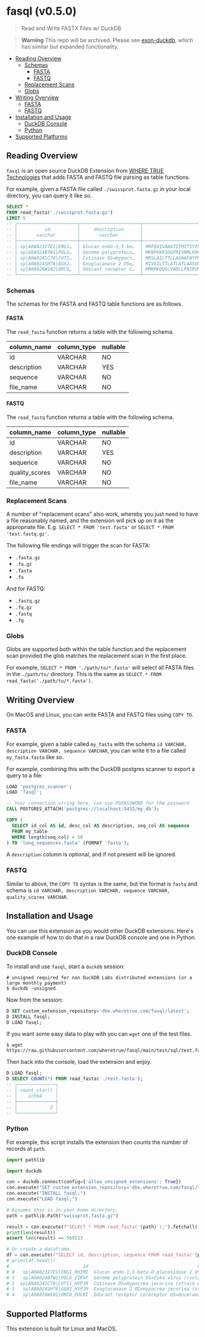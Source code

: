 # fasql (v0.5.0)

> Read and Write FASTX Files w/ DuckDB

> **Warning**
This repo will be archived. Please see [exon-duckdb](https://github.com/wheretrue/exon-duckdb), which has similar but expanded functionality.

- [Reading Overview](#reading-overview)
  - [Schemas](#schemas)
    - [FASTA](#fasta)
    - [FASTQ](#fastq)
  - [Replacement Scans](#replacement-scans)
  - [Globs](#globs)
- [Writing Overview](#writing-overview)
  - [FASTA](#fasta-1)
  - [FASTQ](#fastq-1)
- [Installation and Usage](#installation-and-usage)
  - [DuckDB Console](#duckdb-console)
  - [Python](#python)
- [Supported Platforms](#supported-platforms)

## Reading Overview

`fasql` is an open source DuckDB Extension from [WHERE TRUE Technologies](https://www.wheretrue.com) that adds FASTA and FASTQ file parsing as table functions.

For example, given a FASTA file called `./swissprot.fasta.gz` in your local directory, you can query it like so.

```sql
SELECT *
FROM read_fasta('./swissprot.fasta.gz')
LIMIT 5
-- ┌──────────────────────┬──────────────────────┬──────────────────────────────────────────────────────────────────────────────────────────────────────────────────────────────┬──────────────────────┐
-- │          id          │     description      │                                                           sequence                                                           │      file_name       │
-- │       varchar        │       varchar        │                                                           varchar                                                            │       varchar        │
-- ├──────────────────────┼──────────────────────┼──────────────────────────────────────────────────────────────────────────────────────────────────────────────────────────────┼──────────────────────┤
-- │ sp|A0A023I7E1|ENG1…  │ Glucan endo-1,3-be…  │ MRFQVIVAAATITMITSYIPGVASQSTSDGDDLFVPVSNFDPKSIFPEIKHPFEPMYANTENGKIVPTNSWISNLFYPSADNLAPTTPDPYTLRLLDGYGGNPGLTIRQPSAKVLGSYPPTN…  │ ./swissprot.fasta.gz │
-- │ sp|A0A024B7W1|POLG…  │ Genome polyprotein…  │ MKNPKKKSGGFRIVNMLKRGVARVSPFGGLKRLPAGLLLGHGPIRMVLAILAFLRFTAIKPSLGLINRWGSVGKKEAMEIIKKFKKDLAAMLRIINARKEKKRRGADTSVGIVGLLLTTAMA…  │ ./swissprot.fasta.gz │
-- │ sp|A0A024SC78|CUTI…  │ Cutinase OS=Hypocr…  │ MRSLAILTTLLAGHAFAYPKPAPQSVNRRDWPSINEFLSELAKVMPIGDTITAACDLISDGEDAAASLFGISETENDPCGDVTVLFARGTCDPGNVGVLVGPWFFDSLQTALGSRTLGVKGV…  │ ./swissprot.fasta.gz │
-- │ sp|A0A024SH76|GUX2…  │ Exoglucanase 2 OS=…  │ MIVGILTTLATLATLAASVPLEERQACSSVWGQCGGQNWSGPTCCASGSTCVYSNDYYSQCLPGAASSSSSTRAASTTSRVSPTTSRSSSATPPPGSTTTRVPPVGSGTATYSGNPFVGVTP…  │ ./swissprot.fasta.gz │
-- │ sp|A0A026W182|ORCO…  │ Odorant receptor c…  │ MMKMKQQGLVADLLPNIRVMKTFGHFVFNYYNDNSSKYLHKVYCCVNLFMLLLQFGLCAVNLIVESADVDDLTANTITLLFFTHSIVKICYFAIRSKYFYRTWAIWNNPNSHPLFAESNARY…  │ ./swissprot.fasta.gz │
-- └──────────────────────┴──────────────────────┴──────────────────────────────────────────────────────────────────────────────────────────────────────────────────────────────┴──────────────────────┘
```

### Schemas

The schemas for the FASTA and FASTQ table functions are as follows.

#### FASTA

The `read_fasta` function returns a table with the following schema.

| column_name | column_type | nullable |
| ----------- | ----------- | -------- |
| id          | VARCHAR     | NO       |
| description | VARCHAR     | YES      |
| sequence    | VARCHAR     | NO       |
| file_name   | VARCHAR     | NO       |

#### FASTQ

The `read_fastq` function returns a table with the following schema.

| column_name    | column_type | nullable |
| -------------- | ----------- | -------- |
| id             | VARCHAR     | NO       |
| description    | VARCHAR     | YES      |
| sequence       | VARCHAR     | NO       |
| quality_scores | VARCHAR     | NO       |
| file_name      | VARCHAR     | NO       |

### Replacement Scans

A number of "replacement scans" also work, whereby you just need to have a file reasonably named, and the extension will pick up on it as the appropriate file. E.g. `SELECT * FROM 'test.fasta'` or `SELECT * FROM 'test.fastq.gz'`.

The following file endings will trigger the scan for FASTA:

* `.fasta.gz`
* `.fa.gz`
* `.fasta`
* `.fa`

And for FASTQ:

* `.fastq.gz`
* `.fq.gz`
* `.fastq`
* `.fq`

### Globs

Globs are supported both within the table function and the replacement scan provided the glob matches the replacement scan in the first place.

For example, `SELECT * FROM './path/to/*.fasta'` will select all FASTA files in the `./path/to/` directory. This is the same as `SELECT * FROM read_fasta('./path/to/*.fasta')`.

## Writing Overview

On MacOS and Linux, you can write FASTA and FASTQ files using `COPY TO`.

### FASTA

For example, given a table called `my_fasta` with the schema `id VARCHAR, description VARCHAR, sequence VARCHAR`, you can write it to a file called `my_fasta.fasta` like so.

For example, combining this with the DuckDB postgres scanner to export a query to a file:

```sql
LOAD 'postgres_scanner';
LOAD 'fasql';

-- Your connection string here, can use PGPASSWORD for the password
CALL POSTGRES_ATTACH('postgres://localhost:5432/my_db');

COPY (
  SELECT id_col AS id, desc_col AS description, seq_col AS sequence
  FROM my_table
  WHERE length(seq_col) < 50
) TO 'long_sequences.fasta' (FORMAT 'fasta');
```

A `description` column is optional, and if not present will be ignored.

### FASTQ

Similar to above, the `COPY TO` syntax is the same, but the format is `fastq` and schema is `id VARCHAR, description VARCHAR, sequence VARCHAR, quality_scores VARCHAR`.

## Installation and Usage

You can use this extension as you would other DuckDB extensions. Here's one example of how to do that in a raw DuckDB console and one in Python.

### DuckDB Console

To install and use `fasql`, start a `duckdb` session:

```
# unsigned required for non DuckDB Labs distributed extensions (or a large monthly payment)
$ duckdb -unsigned
```

Now from the session:

```SQL
D SET custom_extension_repository='dbe.wheretrue.com/fasql/latest';
D INSTALL fasql;
D LOAD fasql;
```

If you want some easy data to play with you can `wget` one of the test files.

```console
$ wget https://raw.githubusercontent.com/wheretrue/fasql/main/test/sql/test.fasta
```

Then back into the console, load the extension and enjoy.

```SQL
D LOAD fasql;
D SELECT COUNT(*) FROM read_fasta('./test.fasta');
-- ┌──────────────┐
-- │ count_star() │
-- │    int64     │
-- ├──────────────┤
-- │            2 │
-- └──────────────┘
```

### Python

For example, this script installs the extension then counts the number of records at `path`.

```python
import pathlib

import duckdb

con = duckdb.connect(config={'allow_unsigned_extensions': True})
con.execute("SET custom_extension_repository='dbe.wheretrue.com/fasql/latest';")
con.execute("INSTALL fasql;")
con.execute("LOAD fasql;")

# Assumes this is in your home directory.
path = pathlib.Path("swissprot.fasta.gz")

result = con.execute(f"SELECT * FROM read_fasta('{path}');").fetchall()
print(len(result))
assert len(result) == 569213

# Or create a dataframe.
df = con.execute(f"SELECT id, description, sequence FROM read_fasta('{path}');").df()
# print(df.head())
#                           id                                        description                                           sequence
# 0   sp|A0A023I7E1|ENG1_RHIMI  Glucan endo-1,3-beta-D-glucosidase 1 OS=Rhizom...  MRFQVIVAAATITMITSYIPGVASQSTSDGDDLFVPVSNFDPKSIF...
# 1   sp|A0A024B7W1|POLG_ZIKVF  Genome polyprotein OS=Zika virus (isolate ZIKV...  MKNPKKKSGGFRIVNMLKRGVARVSPFGGLKRLPAGLLLGHGPIRM...
# 2  sp|A0A024SC78|CUTI1_HYPJR  Cutinase OS=Hypocrea jecorina (strain ATCC 567...  MRSLAILTTLLAGHAFAYPKPAPQSVNRRDWPSINEFLSELAKVMP...
# 3   sp|A0A024SH76|GUX2_HYPJR  Exoglucanase 2 OS=Hypocrea jecorina (strain AT...  MIVGILTTLATLATLAASVPLEERQACSSVWGQCGGQNWSGPTCCA...
# 4   sp|A0A026W182|ORCO_OOCBI  Odorant receptor coreceptor OS=Ooceraea biroi ...  MMKMKQQGLVADLLPNIRVMKTFGHFVFNYYNDNSSKYLHKVYCCV...
```

## Supported Platforms

This extension is built for Linux and MacOS.
